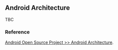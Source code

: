 ## Android Architecture

TBC

### Reference


[Android Open Source Project >> Android Architecture](https://source.android.com/devices/architecture).